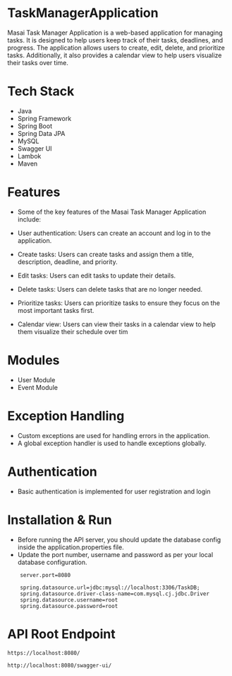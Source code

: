 # TaskManagerApplication

Masai Task Manager Application is a web-based application for managing tasks. It is designed to help users keep track of their tasks, deadlines, and progress. The application allows users to create, edit, delete, and prioritize tasks. Additionally, it also provides a calendar view to help users visualize their tasks over time.

# Tech Stack
- Java
- Spring Framework
- Spring Boot
- Spring Data JPA
- MySQL
- Swagger UI
- Lambok
- Maven


# Features
- Some of the key features of the Masai Task Manager Application include:

- User authentication: Users can create an account and log in to the application.
- Create tasks: Users can create tasks and assign them a title, description, deadline, and priority.
- Edit tasks: Users can edit tasks to update their details.
- Delete tasks: Users can delete tasks that are no longer needed.
- Prioritize tasks: Users can prioritize tasks to ensure they focus on the most important tasks first.
- Calendar view: Users can view their tasks in a calendar view to help them visualize their schedule over tim
# Modules

- User Module
- Event Module



# Exception Handling
- Custom exceptions are used for handling errors in the application.
- A global exception handler is used to handle exceptions globally.
# Authentication
- Basic authentication is implemented for user registration and login




# Installation & Run
 - Before running the API server, you should update the database config inside the application.properties file.
- Update the port number, username and password as per your local database configuration.

```
    server.port=8080

    spring.datasource.url=jdbc:mysql://localhost:3306/TaskDB;
    spring.datasource.driver-class-name=com.mysql.cj.jdbc.Driver
    spring.datasource.username=root
    spring.datasource.password=root
```

# API Root Endpoint
```
https://localhost:8080/
```
```
http://localhost:8080/swagger-ui/
```
